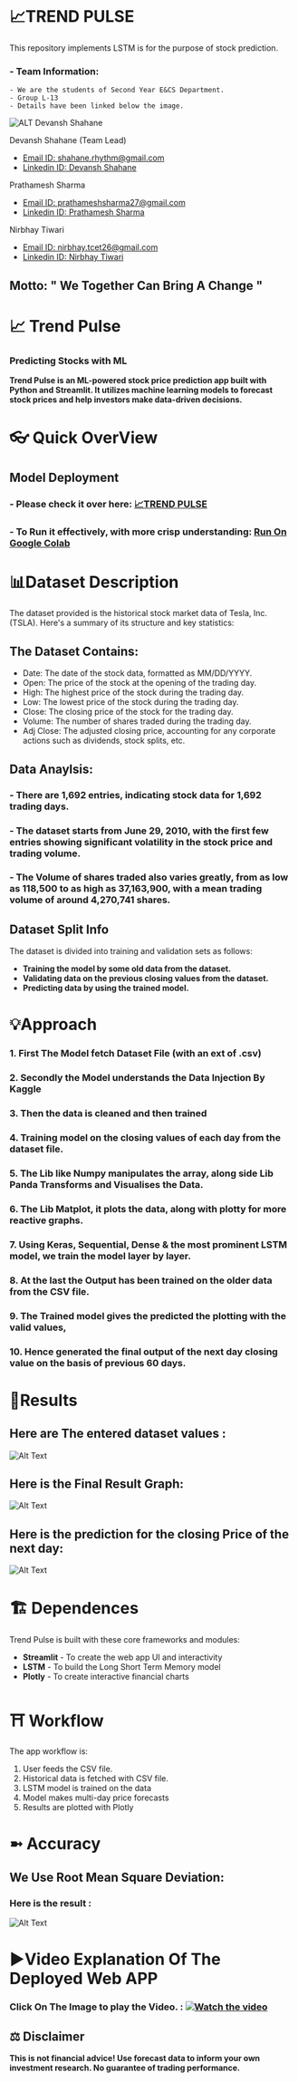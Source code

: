 # 📈**TREND PULSE**

This repository implements LSTM is for the purpose of stock prediction​.

### - Team Information:
    - We are the students of Second Year E&CS Department.
    - Group L-13
    - Details have been linked below the image.




![ALT Devansh Shahane](https://i.pinimg.com/474x/c4/08/26/c408266d4330863f5e0803668750dd59.jpg)

Devansh Shahane (Team Lead)
- [Email ID: shahane.rhythm@gmail.com](mailto:shahane.rhythm@gmail.com)
- [Linkedin ID: Devansh Shahane](https://www.linkedin.com/in/devansh-shahane/)

Prathamesh Sharma 
- [Email ID: prathameshsharma27@gmail.com](mailto:prathameshsharma27@gmail.com)
- [Linkedin ID: Prathamesh Sharma](www.linkedin.com/in/prathamesh-sharma/)

Nirbhay Tiwari 
-  [Email ID: nirbhay.tcet26@gmail.com](mailto:prathameshsharma27@gmail.com)
-  [Linkedin ID: Nirbhay Tiwari](https://www.linkedin.com/in/nirbhay-tiwari/)

 
 ## **Motto: " We Together Can Bring A Change "**

# 📈 **Trend Pulse**
### **Predicting Stocks with ML**

**Trend Pulse is an ML-powered stock price prediction app built with Python and Streamlit. It utilizes machine learning models to forecast stock prices and help investors make data-driven decisions.**

# **👓 Quick OverView**

## **Model Deployment**
### - **Please check it over here: [📈TREND PULSE ](https://trend-pulse.streamlit.app/#tesla-stock-price-prediction)**
### - **To Run it effectively, with more crisp understanding: [Run On Google Colab](https://colab.research.google.com/github/Rhythm-shahane/Trend-Pulse/blob/main/Google_Colab.ipynb)**

# **📊Dataset Description**
The dataset provided is the historical stock market data of Tesla, Inc. (TSLA). 
Here's a summary of its structure and key statistics:

## The Dataset Contains:
- Date: The date of the stock data, formatted as MM/DD/YYYY.
- Open: The price of the stock at the opening of the trading day.
- High: The highest price of the stock during the trading day.
- Low: The lowest price of the stock during the trading day.
- Close: The closing price of the stock for the trading day.
- Volume: The number of shares traded during the trading day.
- Adj Close: The adjusted closing price, accounting for any corporate actions such as dividends, stock splits, etc.

## Data Anaylsis:
### - There are 1,692 entries, indicating stock data for 1,692 trading days.
### - The dataset starts from June 29, 2010, with the first few entries showing significant volatility in the stock price and trading volume.
### - The Volume of shares traded also varies greatly, from as low as 118,500 to as high as 37,163,900, with a mean trading volume of around 4,270,741 shares.

## Dataset Split Info
The dataset is divided into training and validation sets as follows:
- **Training the model by some old data from the dataset.**
- **Validating data on the previous closing values from the dataset.**
- **Predicting data by using the trained model.**

# **💡Approach**
### 1. First The Model fetch Dataset File (with an ext of .csv)
### 2. Secondly the Model understands the Data Injection By Kaggle
### 3. Then the data is cleaned and then trained
### 4. Training model on the closing values of each day from the dataset file.
### 5. The Lib like Numpy manipulates the array, along side Lib Panda Transforms and Visualises the Data.
### 6. The Lib Matplot, it plots the data, along with plotty for more reactive graphs.
### 7. Using Keras, Sequential, Dense & the most prominent LSTM model, we train the model layer by layer.
### 8. At the last the Output has been trained on the older data from the CSV file.
### 9. The Trained model gives the predicted the plotting with the valid values, 
### 10. Hence generated the final output of the next day closing value on the basis of previous 60 days.

# **🚀Results**
## Here are The entered dataset values :
![Alt Text](https://i.pinimg.com/736x/1f/36/8b/1f368b46552afe13cf3f64dc6b3abfde.jpg)

## Here is the Final Result Graph:
![Alt Text](https://i.pinimg.com/736x/fe/e3/08/fee30839ce62e9f6f9d88a6a7fc2facc.jpg)

## Here is the prediction for the closing Price of the next day:
![Alt Text](https://i.pinimg.com/736x/c7/b5/82/c7b582a691493d4fde4efd4361c03336.jpg)

# 🏗️ **Dependences**
Trend Pulse is built with these core frameworks and modules:
- **Streamlit** - To create the web app UI and interactivity 
- **LSTM** - To build the Long Short Term Memory model
- **Plotly** - To create interactive financial charts

# ⛩️ **Workflow**
The app workflow is:

1. User feeds the CSV file.
2. Historical data is fetched with CSV file.
3. LSTM model is trained on the data 
4. Model makes multi-day price forecasts
5. Results are plotted with Plotly

# ➼ **Accuracy**
## We Use Root Mean Square Deviation:
### Here is the result : 
![Alt Text](https://i.pinimg.com/736x/63/18/af/6318af6de91da69856b4e33c0380c724.jpg)

# **▶Video Explanation Of The Deployed Web APP**
### Click On The Image to play the Video. : [![Watch the video](https://i.pinimg.com/736x/b4/cc/1e/b4cc1e3c683ccc93084879ead9f69c89.jpg)](https://www.youtube.com/watch?v=8ZsUzq01A3w)

## **⚖️ Disclaimer**
**This is not financial advice! Use forecast data to inform your own investment research. No guarantee of trading performance.**


